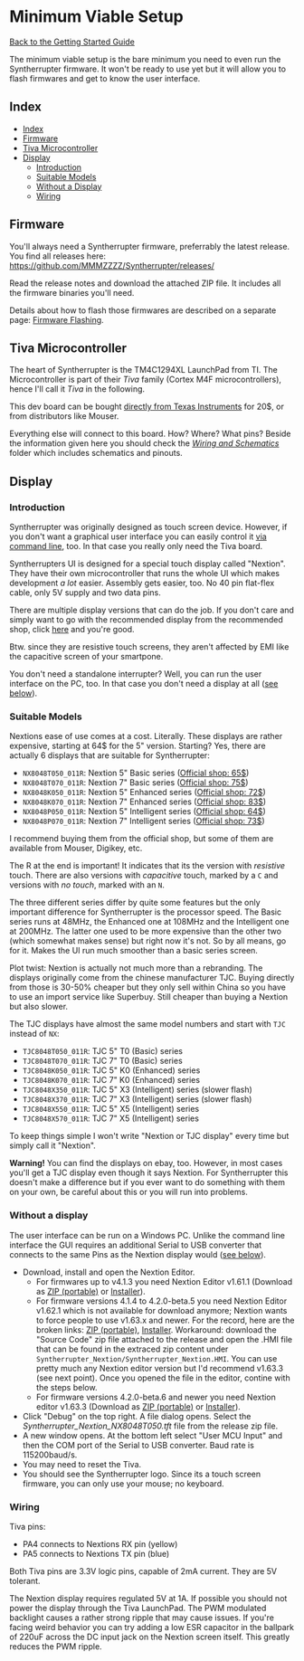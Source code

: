 # Minimum Viable Setup

[Back to the Getting Started Guide](Getting%20Started.md#readme)

The minimum viable setup is the bare minimum you need to even run the Syntherrupter firmware. It won't be ready to use yet but it will allow you to flash firmwares and get to know the user interface. 

## Index

* [Index](#index)
* [Firmware](#firmware)
* [Tiva Microcontroller](#tiva-microcontroller)
* [Display](#display)
	* [Introduction](#introduction)
	* [Suitable Models](#suitable-models)
	* [Without a Display](#without-a-display)
	* [Wiring](#wiring)

## Firmware

You'll always need a Syntherrupter firmware, preferrably the latest release. You find all releases here: https://github.com/MMMZZZZ/Syntherrupter/releases/

Read the release notes and download the attached ZIP file. It includes all the firmware binaries you'll need. 

Details about how to flash those firmwares are described on a separate page: [Firmware Flashing](Firmware%20Flashing.md#readme). 

## Tiva Microcontroller
The heart of Syntherrupter is the TM4C1294XL LaunchPad from TI. The Microcontroller is part of their *Tiva* family (Cortex M4F microcontrollers), hence I'll call it *Tiva* in the following.

This dev board can be bought [directly from Texas Instruments](https://www.ti.com/tool/EK-TM4C1294XL#order-start-development) for 20$, or from distributors like Mouser.

Everything else will connect to this board. How? Where? What pins? Beside the information given here you should check the *[Wiring and Schematics](/Documentation/Wiring%20and%20Schematics)* folder which includes schematics and pinouts. 

## Display

### Introduction

Syntherrupter was originally designed as touch screen device. However, if you don't want a graphical user interface you can easily control it [via command line](https://github.com/MMMZZZZ/Syfoh#readme), too. In that case you really only need the Tiva board.

Syntherrupters UI is designed for a special touch display called "Nextion". They have their own microcontroller that runs the whole UI which makes development *a lot* easier. Assembly gets easier, too. No 40 pin flat-flex cable, only 5V supply and two data pins. 

There are multiple display versions that can do the job. If you don't care and simply want to go with the recommended display from the recommended shop, click [here](https://www.itead.cc/5-0-nextion-intelligent-series-hmi-resistive-capacitive-touch-display-without-enclosure.html) and you're good.

Btw. since they are resistive touch screens, they aren't affected by EMI like the capacitive screen of your smartpone. 

You don't need a standalone interrupter? Well, you can run the user interface on the PC, too. In that case you don't need a display at all ([see below](#without-a-display)).

### Suitable Models
Nextions ease of use comes at a cost. Literally. These displays are rather expensive, starting at 64$ for the 5" version. Starting? Yes, there are actually 6 displays that are suitable for Syntherrupter:

* `NX8048T050_011R`: Nextion 5" Basic series ([Official shop: 65$](https://www.itead.cc/nextion-nx8048t050.html))
* `NX8048T070_011R`: Nextion 7" Basic series ([Official shop: 75$](https://www.itead.cc/nextion-nx8048t070.html))
* `NX8048K050_011R`: Nextion 5" Enhanced series ([Official shop: 72$](https://www.itead.cc/nextion-nx8048k050.html))
* `NX8048K070_011R`: Nextion 7" Enhanced series ([Official shop: 83$](https://www.itead.cc/nextion-nx8048k070.html))
* `NX8048P050_011R`: Nextion 5" Intelligent series ([Official shop: 64$](https://www.itead.cc/5-0-nextion-intelligent-series-hmi-resistive-capacitive-touch-display-without-enclosure.html))
* `NX8048P070_011R`: Nextion 7" Intelligent series ([Official shop: 73$](https://www.itead.cc/nextion-nx8048p070-011r-011c.html))

I recommend buying them from the official shop, but some of them are available from Mouser, Digikey, etc. 

The R at the end is important! It indicates that its the version with *resistive* touch. There are also versions with *capacitive* touch, marked by a `C` and versions with *no touch*, marked with an `N`. 

The three different series differ by quite some features but the only important difference for Syntherrupter is the processor speed. The Basic series runs at 48MHz, the Enhanced one at 108MHz and the Intelligent one at 200MHz. The latter one used to be more expensive than the other two (which somewhat makes sense) but right now it's not. So by all means, go for it. Makes the UI run much smoother than a basic series screen. 

Plot twist: Nextion is actually not much more than a rebranding. The displays originally come from the chinese manufacturer TJC. Buying directly from those is 30-50% cheaper but they only sell within China so you have to use an import service like Superbuy. Still cheaper than buying a Nextion but also slower. 

The TJC displays have almost the same model numbers and start with `TJC` instead of `NX`:

* `TJC8048T050_011R`: TJC 5" T0 (Basic) series
* `TJC8048T070_011R`: TJC 7" T0 (Basic) series
* `TJC8048K050_011R`: TJC 5" K0 (Enhanced) series
* `TJC8048K070_011R`: TJC 7" K0 (Enhanced) series
* `TJC8048X350_011R`: TJC 5" X3 (Intelligent) series (slower flash)
* `TJC8048X370_011R`: TJC 7" X3 (Intelligent) series (slower flash)
* `TJC8048X550_011R`: TJC 5" X5 (Intelligent) series
* `TJC8048X570_011R`: TJC 7" X5 (Intelligent) series

To keep things simple I won't write "Nextion or TJC display" every time but simply call it "Nextion". 

**Warning!** You can find the displays on ebay, too. However, in most cases you'll get a TJC display even though it says Nextion. For Syntherrupter this doesn't make a difference but if you ever want to do something with them on your own, be careful about this or you will run into problems. 

### Without a display

The user interface can be run on a Windows PC. Unlike the command line interface the GUI requires an additional Serial to USB converter that connects to the same Pins as the Nextion display would ([see below](#wiring)). 

* Download, install and open the Nextion Editor. 
  * For firmwares up to v4.1.3 you need Nextion Editor v1.61.1 (Download as [ZIP (portable)](https://nextion.tech/download/nextion-setup-v1-61-1.zip) or [Installer](https://nextion.tech/download/nextion-setup-v1-61-1.exe)). 
  * For firmware versions 4.1.4 to 4.2.0-beta.5 you need Nextion Editor v1.62.1 which is not available for download anymore; Nextion wants to force people to use v1.63.x and newer. For the record, here are the broken links: [ZIP (portable)](https://nextion.tech/download/nextion-setup-v1-62-1.zip), [Installer](https://nextion.tech/download/nextion-setup-v1-62-1.exe). Workaround: download the "Source Code" zip file attached to the release and open the .HMI file that can be found in the extraced zip content under `Syntherrupter_Nextion/Syntherrupter_Nextion.HMI`. You can use pretty much any Nextion editor version but I'd recommend v1.63.3 (see next point). Once you opened the file in the editor, contine with the steps below. 
  * For firmware versions 4.2.0-beta.6 and newer you need Nextion editor v1.63.3 (Download as [ZIP (portable)](https://nextion.tech/download/nextion-setup-v1-63-3.zip) or [Installer](https://nextion.tech/download/nextion-setup-v1-63-3.exe)). 
* Click "Debug" on the top right. A file dialog opens. Select the *Syntherrupter_Nextion_NX8048T050.tft* file from the release zip file. 
* A new window opens. At the bottom left select "User MCU Input" and then the COM port of the Serial to USB converter. Baud rate is 115200baud/s.
* You may need to reset the Tiva. 
* You should see the Syntherrupter logo. Since its a touch screen firmware, you can only use your mouse; no keyboard. 

### Wiring

Tiva pins:
* PA4 connects to Nextions RX pin (yellow)
* PA5 connects to Nextions TX pin (blue)

Both Tiva pins are 3.3V logic pins, capable of 2mA current. They are 5V tolerant.

The Nextion display requires regulated 5V at 1A. If possible you should not power the display through the Tiva LaunchPad. The PWM modulated backlight causes a rather strong ripple that may cause issues. If you're facing weird behavior you can try adding a low ESR capacitor in the ballpark of 220uF across the DC input jack on the Nextion screen itself. This greatly reduces the PWM ripple. 
